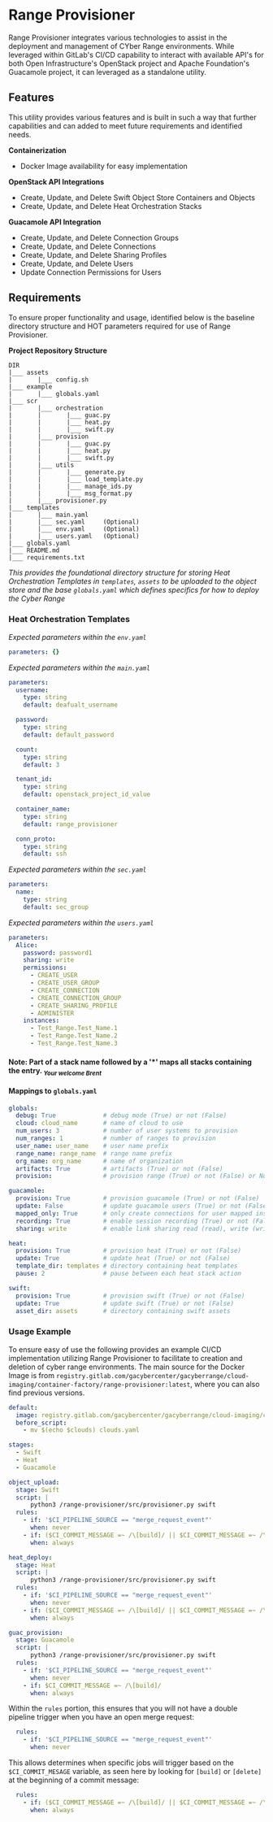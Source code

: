 # Range Provisioner

Range Provisioner integrates various technologies to assist in the deployment
and management of CYber Range environments. While leveraged within GitLab's
CI/CD capability to interact with available API's for both Open
Infrastructure's OpenStack project and Apache Foundation's Guacamole project,
it can leveraged as a standalone utility.

## Features
This utility provides various features and is built in such a way that
further capabilities and can added to meet future requirements and identified
needs.

**Containerization**  
- Docker Image availability for easy implementation

**OpenStack API Integrations**  
- Create, Update, and Delete Swift Object Store Containers and Objects
- Create, Update, and Delete Heat Orchestration Stacks

**Guacamole API Integration**  
- Create, Update, and Delete Connection Groups
- Create, Update, and Delete Connections
- Create, Update, and Delete Sharing Profiles
- Create, Update, and Delete Users
- Update Connection Permissions for Users

## Requirements
To ensure proper functionality and usage, identified below is the baseline
directory structure and HOT parameters required for use of Range Provisioner.

**Project Repository Structure**  
```shell
DIR
|___ assets
|       |___ config.sh
|___ example
|       |___ globals.yaml
|___ scr
|       |___ orchestration
|       |       |___ guac.py
|       |       |___ heat.py
|       |       |___ swift.py
|       |___ provision
|       |       |___ guac.py
|       |       |___ heat.py
|       |       |___ swift.py
|       |___ utils
|       |       |___ generate.py
|       |       |___ load_template.py
|       |       |___ manage_ids.py
|       |       |___ msg_format.py
|       |___ provisioner.py
|___ templates
|       |___ main.yaml
|       |___ sec.yaml     (Optional)
|       |___ env.yaml     (Optional)
|       |___ users.yaml   (Optional)
|___ globals.yaml
|___ README.md
|___ requirements.txt
```
_This provides the foundational directory structure for storing Heat Orchestration 
Templates in `templates`, `assets` to be uploaded to the object store and the base `globals.yaml` which defines specifics for how to deploy the Cyber Range_

### **Heat Orchestration Templates** 

_Expected parameters within the `env.yaml`_
```yaml
parameters: {}
```

_Expected parameters within the `main.yaml`_  
```yaml
parameters:
  username: 
    type: string
    default: deafualt_username

  password:
    type: string
    default: default_password

  count:
    type: string
    default: 3

  tenant_id: 
    type: string
    default: openstack_project_id_value

  container_name:
    type: string
    default: range_provisioner

  conn_proto:
    type: string
    default: ssh

```

_Expected parameters within the `sec.yaml`_
```yaml
parameters:
  name: 
    type: string
    default: sec_group
```

_Expected parameters within the `users.yaml`_
```yaml
parameters:
  Alice:
    password: password1
    sharing: write
    permissions:
      - CREATE_USER
      - CREATE_USER_GROUP
      - CREATE_CONNECTION
      - CREATE_CONNECTION_GROUP
      - CREATE_SHARING_PROFILE
      - ADMINISTER
    instances:
      - Test_Range.Test_Name.1
      - Test_Range.Test_Name.2
      - Test_Range.Test_Name.3
```
#### Note: Part of a stack name followed by a '*' maps all stacks containing the entry. <sub><i>Your welcome Brent</i></sub>


#### Mappings to `globals.yaml`
```yaml
globals:
  debug: True             # debug mode (True) or not (False)
  cloud: cloud_name       # name of cloud to use
  num_users: 3            # number of user systems to provision
  num_ranges: 1           # number of ranges to provision
  user_name: user_name    # user name prefix
  range_name: range_name  # range name prefix
  org_name: org_name      # name of organization
  artifacts: True         # artifacts (True) or not (False)
  provision:              # provision range (True) or not (False) or None

guacamole:
  provision: True         # provision guacamole (True) or not (False)
  update: False           # update guacamole users (True) or not (False)
  mapped_only: True       # only create connections for user mapped instances (True) or not (False)
  recording: True         # enable session recording (True) or not (False)
  sharing: write          # enable link sharing read (read), write (write) or not (False)

heat:
  provision: True         # provision heat (True) or not (False)
  update: True            # update heat (True) or not (False)
  template_dir: templates # directory containing heat templates
  pause: 2                # pause between each heat stack action

swift:
  provision: True         # provision swift (True) or not (False)
  update: True            # update swift (True) or not (False)
  asset_dir: assets       # directory containing swift assets
```
### Usage Example
To ensure easy of use the following provides an example CI/CD implementation utilizing Range
Provisioner to facilitate to creation and deletion of cyber range environments. The main source for the Docker Image is from `registry.gitlab.com/gacybercenter/gacyberrange/cloud-imaging/container-factory/range-provisioner:latest`, where you can also find previous versions.


```yaml
default:
  image: registry.gitlab.com/gacybercenter/gacyberrange/cloud-imaging/container-factory/range-provisioner:latest
  before_script:
    - mv $(echo $clouds) clouds.yaml

stages:
  - Swift
  - Heat
  - Guacamole

object_upload:
  stage: Swift
  script: |
      python3 /range-provisioner/src/provisioner.py swift
  rules:
    - if: '$CI_PIPELINE_SOURCE == "merge_request_event"'
      when: never
    - if: ($CI_COMMIT_MESSAGE =~ /\[build]/ || $CI_COMMIT_MESSAGE =~ /\[delete]/)
      when: always

heat_deploy:
  stage: Heat
  script: |
      python3 /range-provisioner/src/provisioner.py swift
  rules:
    - if: '$CI_PIPELINE_SOURCE == "merge_request_event"'
      when: never
    - if: ($CI_COMMIT_MESSAGE =~ /\[build]/ || $CI_COMMIT_MESSAGE =~ /\[delete]/)
      when: always

guac_provision:
  stage: Guacamole
  script: |
      python3 /range-provisioner/src/provisioner.py swift
  rules:
    - if: '$CI_PIPELINE_SOURCE == "merge_request_event"'
      when: never
    - if: $CI_COMMIT_MESSAGE =~ /\[build]/
      when: always
```

Within the `rules` portion, this ensures that you will not have a double
pipeline trigger when you have an open merge request:
```yaml
  rules:
    - if: '$CI_PIPELINE_SOURCE == "merge_request_event"'
      when: never
```

This allows determines when specific jobs will trigger based on the `$CI_COMMIT_MESAGE`
variable, as seen here by looking for `[build]` or `[delete]` at the beginning of a
commit message:
```yaml
  rules:
    - if: ($CI_COMMIT_MESSAGE =~ /\[build]/ || $CI_COMMIT_MESSAGE =~ /\[delete]/)
      when: always
```